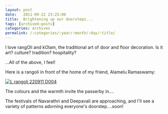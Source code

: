 ```yaml
---
layout: post
date:	2011-09-22 23:25:00
title:  Brightening up our doorsteps...
tags: [archived-posts]
categories: archives
permalink: /:categories/:year/:month/:day/:title/
---
```

I love rangOli and kOlam, the traditional art of door and floor decoration. Is it art? culture? tradition? hospitality?

...All of the above, I feel!


Here is a rangoli in front of the home of my friend, Alamelu Ramaswamy:

<a href="http://s1142.photobucket.com/albums/n602/Deepapctrsglr/?action=view&amp;current=IMG_8217-2.jpg" target="_blank"><img src="http://i1142.photobucket.com/albums/n602/Deepapctrsglr/IMG_8217-2.jpg" border="0" alt="L rangoli 220911 D004"></a>


The colours and the warmth invite the passerby in....

The festivals of Navarathri and Deepavali are approaching, and I'll see a variety of patterns adorning everyone's doorstep....soon!
